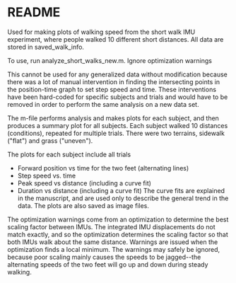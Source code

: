 # README #

Used for making plots of walking speed from the short walk IMU experiment, where people walked 10 different short distances. All data are stored in saved_walk_info. 

To use, run analyze_short_walks_new.m. Ignore optimization warnings

This cannot be used for any generalized data without modification because there was a lot of manual intervention in finding the intersecting points in the position-time graph to set step speed and time. These interventions have been hard-coded for specific subjects and trials and would have to be removed in order to perform the same analysis on a new data set.

The m-file performs analysis and makes plots for each subject, and then
produces a summary plot for all subjects. Each subject walked 10 distances (conditions),
repeated for multiple trials. There were two terrains, sidewalk ("flat") and
grass ("uneven"). 

The plots for each subject include all trials
* Forward position vs time for the two feet (alternating lines)
* Step speed vs. time
* Peak speed vs distance (including a curve fit)
* Duration vs distance (including a curve fit)
The curve fits are explained in the manuscript, and are used only to describe
the general trend in the data. The plots are also saved as image files.

The optimization warnings come from an optimization to determine the best
scaling factor between IMUs. The integrated IMU displacements do not match
exactly, and so the optimization determines the scaling factor so that
both IMUs walk about the same distance. Warnings are issued when the
optimization finds a local minimum. The warnings may safely be ignored, 
because poor scaling mainly causes the speeds to be jagged--the alternating
speeds of the two feet will go up and down during steady walking.

